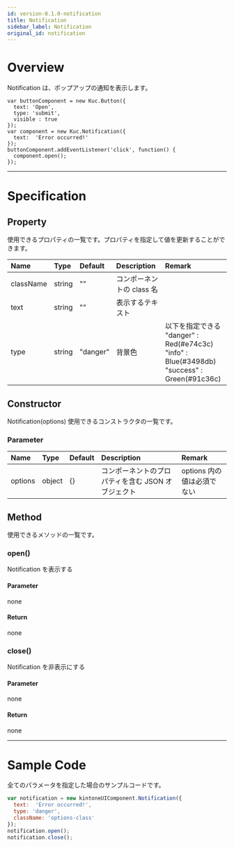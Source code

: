 ```yaml
---
id: version-0.1.0-notification
title: Notification
sidebar_label: Notification
original_id: notification
---
```


# Overview

Notification は、ポップアップの通知を表示します。

```KUCComponentRenderer {"id":"notification_render"}
var buttonComponent = new Kuc.Button({
  text: 'Open',
  type: 'submit',
  visible : true
});
var component = new Kuc.Notification({
  text:  'Error occurred!'
});
buttonComponent.addEventListener('click', function() {
  component.open();
});
```
---
# Specification

## Property

使用できるプロパティの一覧です。プロパティを指定して値を更新することができます。

| Name | Type | Default | Description | Remark |
| :--- | :--- | :--- | :--- | :--- |
| className | string | "" | コンポーネントの class 名 ||
| text | string | "" | 表示するテキスト ||
| type | string | "danger" | 背景色 | 以下を指定できる<br>"danger" : Red(#e74c3c)<br>"info" : Blue(#3498db)<br>"success" : Green(#91c36c) |

## Constructor

Notification(options)
使用できるコンストラクタの一覧です。

### Parameter
| Name | Type | Default | Description | Remark |
| :--- | :--- | :--- | :--- | :--- |
| options | object | {} | コンポーネントのプロパティを含む JSON オブジェクト | options 内の値は必須でない |

## Method

使用できるメソッドの一覧です。

### open()
Notification を表示する

#### Parameter
none

#### Return
none

### close()
Notification を非表示にする

#### Parameter
none

#### Return
none

---
# Sample Code

全てのパラメータを指定した場合のサンプルコードです。

```javascript
var notification = new kintoneUIComponent.Notification({
  text:  'Error occurred!',
  type: 'danger',
  className: 'options-class'
});
notification.open();
notification.close();
```
